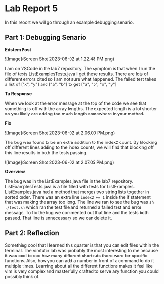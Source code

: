 # Lab Report 5
In this report we will go through an example debugging senario. 

## Part 1: Debugging Senario
**Edstem Post**

![Image](Screen Shot 2023-06-02 at 1.22.48 PM.png) 

I am on VSCode in the lab7 repository. The symptom is that when I run the file of tests ListExamplesTests.java I get these results. 
There are lots of different errors cited so I am not sure what happened. The failed test takes a list of ["x", "y"] and ["a", "b"] to get ["a", "b", "x", "y"].

**Ta Response**

When we look at the error message at the top of the code we see that something is off with the array lengths. The expected length is a lot shorter so you likely are adding too much length somewhere in your method.  

**Fix**

![Image](Screen Shot 2023-06-02 at 2.06.00 PM.png) 

The bug was found to be an extra addition to the index2 count. By blocking off different lines adding to the index counts, we will find that blocking off this line results in both the tests passing. 

![Image](Screen Shot 2023-06-02 at 2.07.05 PM.png)

**Overview**

The bug was in the ListExamples.java file in the lab7 repository. ListExamplesTests.java is a file filled with tests for ListExamples. 
ListExamples.java had a method that merges two string lists together in sorted order. There was an extra line `index2 += 1` inside the if statement that was making the array too long. The line we ran to see the bug was `sh ./test.sh` which ran the test file and returned a failed test and error message. To fix the bug we commented out that line and the tests both passed. That line is unnecessary so we can delete it. 

## Part 2: Reflection
Something cool that I learned this quarter is that you can edit files within the terminal. The vimtutor lab was probably the most interesting to me because it was cool to see how many different shortcuts there were for specific functions. Also, how you can add a number in front of a command to do it multiple times. Learning about all the different functions makes it feel like vim is very complex and masterfully crafted to serve any function you could possibly think of. 
